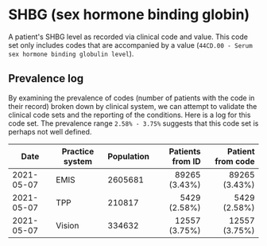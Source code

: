 # SHBG (sex hormone binding globin)

A patient's SHBG level as recorded via clinical code and value. This code set only includes codes that are accompanied by a value (`44CD.00 - Serum sex hormone binding globulin level`).

## Prevalence log

By examining the prevalence of codes (number of patients with the code in their record) broken down by clinical system, we can attempt to validate the clinical code sets and the reporting of the conditions. Here is a log for this code set. The prevalence range `2.58% - 3.75%` suggests that this code set is perhaps not well defined.

| Date       | Practice system | Population | Patients from ID | Patient from code |
| ---------- | --------------- | ---------- | ---------------: | ----------------: |
| 2021-05-07 | EMIS            | 2605681    |    89265 (3.43%) |     89265 (3.43%) |
| 2021-05-07 | TPP             | 210817     |     5429 (2.58%) |      5429 (2.58%) |
| 2021-05-07 | Vision          | 334632     |    12557 (3.75%) |     12557 (3.75%) |
